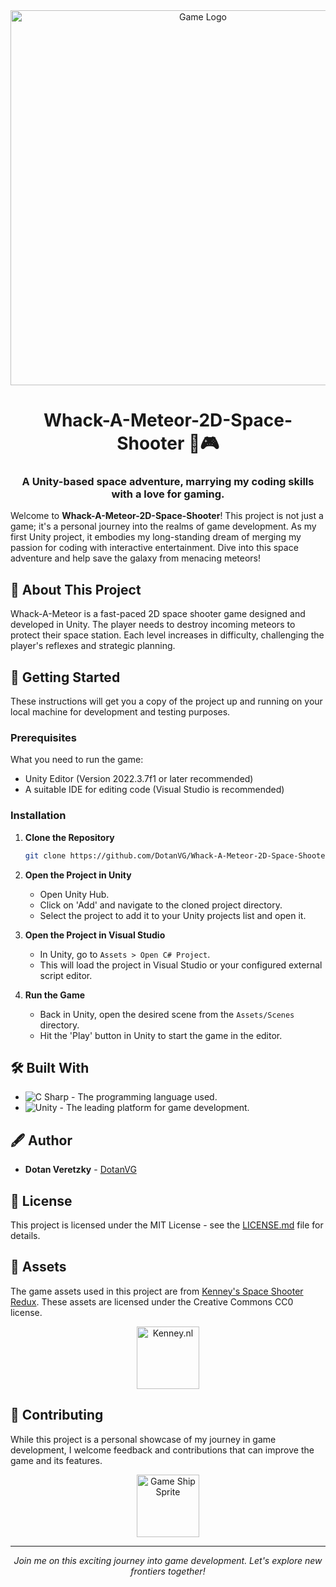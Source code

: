 <div align="center">
    <img src="https://i.ibb.co/hcb3K5L/Splash-Screen-PNG.png" alt="Game Logo" width="600"/>
    <h1>Whack-A-Meteor-2D-Space-Shooter 🚀🎮</h1>
    <h3>A Unity-based space adventure, marrying my coding skills with a love for gaming.</h3>
</div>

Welcome to **Whack-A-Meteor-2D-Space-Shooter**! This project is not just a game; it's a personal journey into the realms of game development. As my first Unity project, it embodies my long-standing dream of merging my passion for coding with interactive entertainment. Dive into this space adventure and help save the galaxy from menacing meteors!
## 🎯 About This Project

Whack-A-Meteor is a fast-paced 2D space shooter game designed and developed in Unity. The player needs to destroy incoming meteors to protect their space station. Each level increases in difficulty, challenging the player's reflexes and strategic planning.

## 🚀 Getting Started

These instructions will get you a copy of the project up and running on your local machine for development and testing purposes.

### Prerequisites

What you need to run the game:

- Unity Editor (Version 2022.3.7f1 or later recommended)
- A suitable IDE for editing code (Visual Studio is recommended)

### Installation

1. **Clone the Repository**
   ```bash
   git clone https://github.com/DotanVG/Whack-A-Meteor-2D-Space-Shooter.git
   ```

2. **Open the Project in Unity**
   - Open Unity Hub.
   - Click on 'Add' and navigate to the cloned project directory.
   - Select the project to add it to your Unity projects list and open it.

3. **Open the Project in Visual Studio**
   - In Unity, go to `Assets > Open C# Project`.
   - This will load the project in Visual Studio or your configured external script editor.

4. **Run the Game**
   - Back in Unity, open the desired scene from the `Assets/Scenes` directory.
   - Hit the 'Play' button in Unity to start the game in the editor.

## 🛠️ Built With

- ![C Sharp](https://img.shields.io/badge/C%20Sharp-%23239120.svg?style=flat&logo=csharp&logoColor=white&labelColor=239120&logoWidth=20&logoHeight=20) - The programming language used.
- ![Unity](https://img.shields.io/badge/-Unity-black?style=flat&logo=unity&labelColor=black&logoWidth=20&logoHeight=20) - The leading platform for game development.

## 🖋️ Author

- **Dotan Veretzky** - [DotanVG](https://github.com/DotanVG)

## 📄 License

This project is licensed under the MIT License - see the [LICENSE.md](LICENSE) file for details.

## 🎨 Assets

The game assets used in this project are from [Kenney's Space Shooter Redux](https://kenney.nl/assets/space-shooter-redux). These assets are licensed under the Creative Commons CC0 license.

<div align="center">
   <a href="https://kenney.nl"><img src="https://kenney.nl/data/img/logo.png" alt="Kenney.nl" width="100"/></a>
</div>

## 🌟 Contributing

While this project is a personal showcase of my journey in game development, I welcome feedback and contributions that can improve the game and its features.
<div align="center">
    <img src="https://i.ibb.co/ZxHNrVh/player-Ship1-blue.png" alt="Game Ship Sprite" width="100"/>
</div>

---

<p align="center">
    <i>Join me on this exciting journey into game development. Let's explore new frontiers together!</i>
</p>

